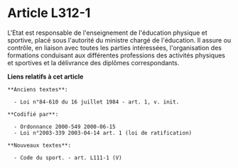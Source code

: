 # Article L312-1

L'Etat est responsable de l'enseignement de l'éducation physique et sportive, placé sous l'autorité du ministre chargé de
l'éducation. Il assure ou contrôle, en liaison avec toutes les parties intéressées, l'organisation des formations conduisant
aux différentes professions des activités physiques et sportives et la délivrance des diplômes correspondants.

**Liens relatifs à cet article**

	**Anciens textes**:

	  - Loi n°84-610 du 16 juillet 1984 - art. 1, v. init.

	**Codifié par**:

	  - Ordonnance 2000-549 2000-06-15
	  - Loi n°2003-339 2003-04-14 art. 1 (loi de ratification)

	**Nouveaux textes**:

	  - Code du sport. - art. L111-1 (V)
